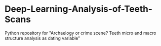 # Deep-Learning-Analysis-of-Teeth-Scans
Python repository for "Archaelogy or crime scene? Teeth micro and macro structure analysis as dating variable"
